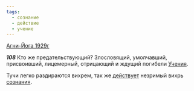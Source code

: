 ```yaml
---
tags:
  - сознание
  - действие
  - учение
---
```


[Агни-Йога 1929г](https://127.0.0.1:4002/agni/1929)

___108___
Кто же предательствующий? Злословящий, умолчавший, присвоивший, лицемерный, отрицающий и ждущий погибели [Учения](../../../tags/#учение).   

Тучи легко раздираются вихрем, так же [действует](../../../tags/#действие) незримый вихрь [сознания](../../../tags/#сознание).